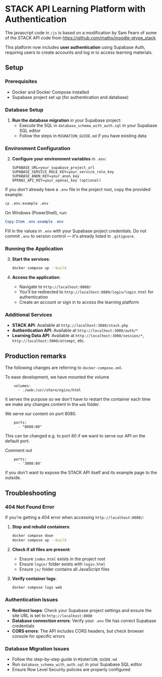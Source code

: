 # STACK API Learning Platform with Authentication

The javascript code in `/js` is based on a modification by Sam Fearn of some of the STACK API code from https://github.com/maths/moodle-qtype_stack

This platform now includes **user authentication** using Supabase Auth, requiring users to create accounts and log in to access learning materials.

## Setup

### Prerequisites
- Docker and Docker Compose installed
- Supabase project set up (for authentication and database)

### Database Setup
1. **Run the database migration** in your Supabase project:
   - Execute the SQL in `database_schema_with_auth.sql` in your Supabase SQL editor
   - Follow the steps in `MIGRATION_GUIDE.md` if you have existing data

### Environment Configuration
2. **Configure your environment variables** in `.env`:
   ```env
   SUPABASE_URL=your_supabase_project_url
   SUPABASE_SERVICE_ROLE_KEY=your_service_role_key
   SUPABASE_ANON_KEY=your_anon_key
   OPENAI_API_KEY=your_openai_key (optional)
   ```
If you don't already have a `.env` file in the project root, copy the provided example:

```bash
cp .env.example .env
```

On Windows (PowerShell), run:

```powershell
Copy-Item .env.example .env
```

Fill in the values in `.env` with your Supabase project credentials. Do not commit `.env` to version control — it's already listed in `.gitignore`.

### Running the Application
3. **Start the services**:
   ```bash
   docker compose up --build
   ```

4. **Access the application**:
   - Navigate to `http://localhost:8080/`
   - You'll be redirected to `http://localhost:8080/login/login.html` for authentication
   - Create an account or sign in to access the learning platform

### Additional Services
- **STACK API**: Available at `http://localhost:3080/stack.php` 
- **Authentication API**: Available at `http://localhost:3000/auth/*`
- **Learning Data API**: Available at `http://localhost:3000/session/*`, `http://localhost:3000/attempt`, etc. 

## Production remarks

The following changes are referring to `docker-compose.xml`.

To ease development, we have mounted the volume
```
    volumes:
      - ./web:/usr/share/nginx/html
```
It serves the purpose so we don't have to restart the container each time we make any changes content in the `web` folder.

We serve our content on port 8080.
```
    ports:
      - "8080:80"
```
This can be changed e.g. to port 80 if we want to serve our API on the default port.

Comment out
```
    ports:
      - '3080:80'
```

if you don't want to expose the STACK API itself and its example page to the outside.

## Troubleshooting

### 404 Not Found Error
If you're getting a 404 error when accessing `http://localhost:8080/`:

1. **Stop and rebuild containers**:
   ```bash
   docker compose down
   docker compose up --build
   ```

2. **Check if all files are present**:
   - Ensure `index.html` exists in the project root
   - Ensure `login/` folder exists with `login.html`
   - Ensure `js/` folder contains all JavaScript files

3. **Verify container logs**:
   ```bash
   docker compose logs web
   ```

### Authentication Issues
- **Redirect loops**: Check your Supabase project settings and ensure the site URL is set to `http://localhost:8080`
- **Database connection errors**: Verify your `.env` file has correct Supabase credentials
- **CORS errors**: The API includes CORS headers, but check browser console for specific errors

### Database Migration Issues
- Follow the step-by-step guide in `MIGRATION_GUIDE.md`
- Run `database_schema_with_auth.sql` in your Supabase SQL editor
- Ensure Row Level Security policies are properly configured

